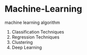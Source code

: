 # Machine-Learning
machine learning algorithm
1. Classification Techniques
2. Regression Techniques
3. Clustering
4. Deep Learning 
